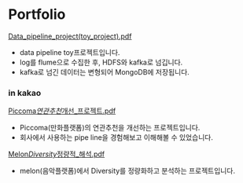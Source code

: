 # Portfolio

[Data_pipeline_project(toy_project).pdf](<https://github.com/20180707jun/portfolio/blob/master/portfolio/Data_pipeline_project(toy_project).pdf>)

- data pipeline toy프로젝트입니다.
- log를 flume으로 수집한 후, HDFS와 kafka로 넘깁니다.
- kafka로 넘긴 데이터는 변형되어 MongoDB에 저장됩니다.

### in kakao

[Piccoma*연관추천*개선\_프로젝트.pdf](https://github.com/20180707jun/portfolio/blob/master/portfolio/Piccoma_연관추천_개선_프로젝트.pdf)

- Piccoma(만화플랫폼)의 연관추천을 개선하는 프로젝트입니다.
- 회사에서 사용하는 pipe line을 경험해보고 이해해볼 수 있었습니다.

[Melon*Diversity*정량적\_해석.pdf](https://github.com/20180707jun/portfolio/blob/master/portfolio/Melon_Diversity_정량적_해석.pdf)

- melon(음악플랫폼)에서 Diversity를 정량화하고 분석하는 프로젝트입니다.
